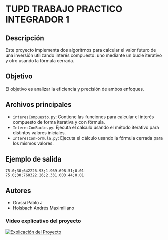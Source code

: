 # TUPD TRABAJO PRACTICO INTEGRADOR 1

## Descripción
Este proyecto implementa dos algoritmos para calcular el valor futuro de una inversión utilizando interés compuesto: uno mediante un bucle iterativo y otro usando la fórmula cerrada.

## Objetivo
El objetivo es analizar la eficiencia y precisión de ambos enfoques.

## Archivos principales
- `interesCompuesto.py`: Contiene las funciones para calcular el interés compuesto de forma iterativa y con fórmula.
- `InteresConBucle.py`: Ejecuta el cálculo usando el método iterativo para distintos valores iniciales.
- `InteresConFormula.py`: Ejecuta el cálculo usando la fórmula cerrada para los mismos valores.

## Ejemplo de salida
```
75.0;30;642226.93;1.969.698.51;0.01
75.0;30;760322.26;2.331.003.44;0.01
```

## Autores
- Grassi Pablo J
- Holsbach Andrés Maximiliano 

### Video explicativo del proyecto

[![Explicación del Proyecto](https://img.youtube.com/vi/38Qn0yLLBzk/0.jpg)](https://www.youtube.com/watch?v=38Qn0yLLBzk)